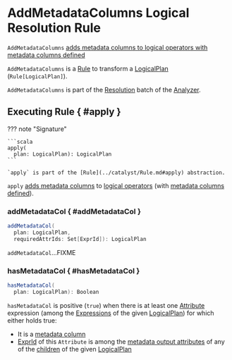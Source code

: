 # AddMetadataColumns Logical Resolution Rule

`AddMetadataColumns` [adds metadata columns to logical operators with metadata columns defined](#apply)

`AddMetadataColumns` is a [Rule](../catalyst/Rule.md) to transform a [LogicalPlan](../logical-operators/LogicalPlan.md) (`Rule[LogicalPlan]`).

`AddMetadataColumns` is part of the [Resolution](../Analyzer.md#Resolution) batch of the [Analyzer](../Analyzer.md).

## Executing Rule { #apply }

??? note "Signature"

    ```scala
    apply(
      plan: LogicalPlan): LogicalPlan
    ```

    `apply` is part of the [Rule](../catalyst/Rule.md#apply) abstraction.

`apply` [adds metadata columns](#addMetadataCol) to [logical operators](../logical-operators/LogicalPlan.md) (with [metadata columns defined](#hasMetadataCol)).

### addMetadataCol { #addMetadataCol }

```scala
addMetadataCol(
  plan: LogicalPlan,
  requiredAttrIds: Set[ExprId]): LogicalPlan
```

`addMetadataCol`...FIXME

### hasMetadataCol { #hasMetadataCol }

```scala
hasMetadataCol(
  plan: LogicalPlan): Boolean
```

`hasMetadataCol` is positive (`true`) when there is at least one [Attribute](../expressions/Attribute.md) expression (among the [Expressions](../catalyst/QueryPlan.md#expressions) of the given [LogicalPlan](../logical-operators/LogicalPlan.md)) for which either holds true:

* It is a [metadata column](../metadata-columns/MetadataColumnHelper.md#isMetadataCol)
* [ExprId](../expressions/NamedExpression.md#exprId) of this `Attribute` is among the [metadata output attributes](../logical-operators/LogicalPlan.md#metadataOutput) of any of the [children](../catalyst/TreeNode.md#children) of the given [LogicalPlan](../logical-operators/LogicalPlan.md)
